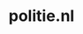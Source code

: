 ---
layout: post
title:  "politie.nl"
internal_url:  "/dutchgov/politie.nl.html"
categories: dutchgov
---